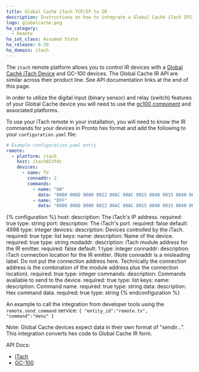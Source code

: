```yaml
---
title: Global Caché iTach TCP/IP to IR
description: Instructions on how to integrate a Global Caché iTach IP2IR gateway into Home Assistant.
logo: globalcache.png
ha_category:
  - Remote
ha_iot_class: Assumed State
ha_release: 0.39
ha_domain: itach
---
```


The `itach` remote platform allows you to control IR devices with a [Global Caché iTach Device](https://www.globalcache.com/products/itach/ip2irspecs) and GC-100 devices. The Global Cache IR API are similar across their product line. See API documentation links at the end of this page.

In order to utilize the digital input (binary sensor) and relay (switch) features of your Global Cache device you will need to use the [gc100 component](/integrations/gc100) and associated platforms.

To use your iTach remote in your installation, you will need to know the IR commands for your devices in Pronto hex format and add the following to your `configuration.yaml` file:

```yaml
# Example configuration.yaml entry
remote:
  - platform: itach
    host: itach023fdc
    devices:
      - name: TV
        connaddr: 2
        commands:
          - name: "ON"
            data: "0000 006D 0000 0022 00AC 00AC 0015 0040 0015 0040 0015 0040 0015 0015 0015 0015 0015 0015 0015 0015 0015 0015 0015 0040 0015 0040 0015 0040 0015 0015 0015 0015 0015 0015 0015 0015 0015 0015 0015 0040 0015 0015 0015 0015 0015 0040 0015 0040 0015 0015 0015 0015 0015 0040 0015 0015 0015 0040 0015 0040 0015 0015 0015 0015 0015 0040 0015 0040 0015 0015 0015 0689"
          - name: "OFF"
            data: "0000 006D 0000 0022 00AC 00AC 0015 0040 0015 0040 0015 0040 0015 0015 0015 0015 0015 0015 0015 0015 0015 0015 0015 0040 0015 0040 0015 0040 0015 0015 0015 0015 0015 0015 0015 0015 0015 0015 0015 0015 0015 0015 0015 0015 0015 0040 0015 0040 0015 0015 0015 0015 0015 0040 0015 0040 0015 0040 0015 0040 0015 0015 0015 0015 0015 0040 0015 0040 0015 0015 0015 0689"
```

{% configuration %}
host:
  description: The iTach's IP address.
  required: true
  type: string
port:
  description: The iTach's port.
  required: false
  default: 4998
  type: integer
devices:
  description: Devices controlled by the iTach.
  required: true
  type: list
  keys:
    name:
      description: Name of the device.
      required: true
      type: string
    modaddr:
      description: iTach module address for the IR emitter.
      required: false
      default: 1
      type: integer
    connaddr:
      description: iTach connection location for the IR emitter. (Note connaddr is a misleading label. Do not put the connection address here. Technically the connection address is the combination of the module address plus the connection location).
      required: true
      type: integer
    commands:
      description: Commands available to send to the device.
      required: true
      type: list
      keys:
        name:
          description: Command name.
          required: true
          type: string
        data:
          description: Hex command data.
          required: true
          type: string
{% endconfiguration %}

An example to call the integration from developer tools using the `remote.send_command` service: `{ "entity_id":"remote.tv", "command":"menu" }`

Note: Global Cache devices expect data in their own format of "sendir...". This integration converts hex code to Global Cache IR form.

API Docs:

- [iTach](https://www.globalcache.com/files/docs/API-iTach.pdf)
- [GC-100](https://www.globalcache.com/files/docs/API-GC-100.pdf)
